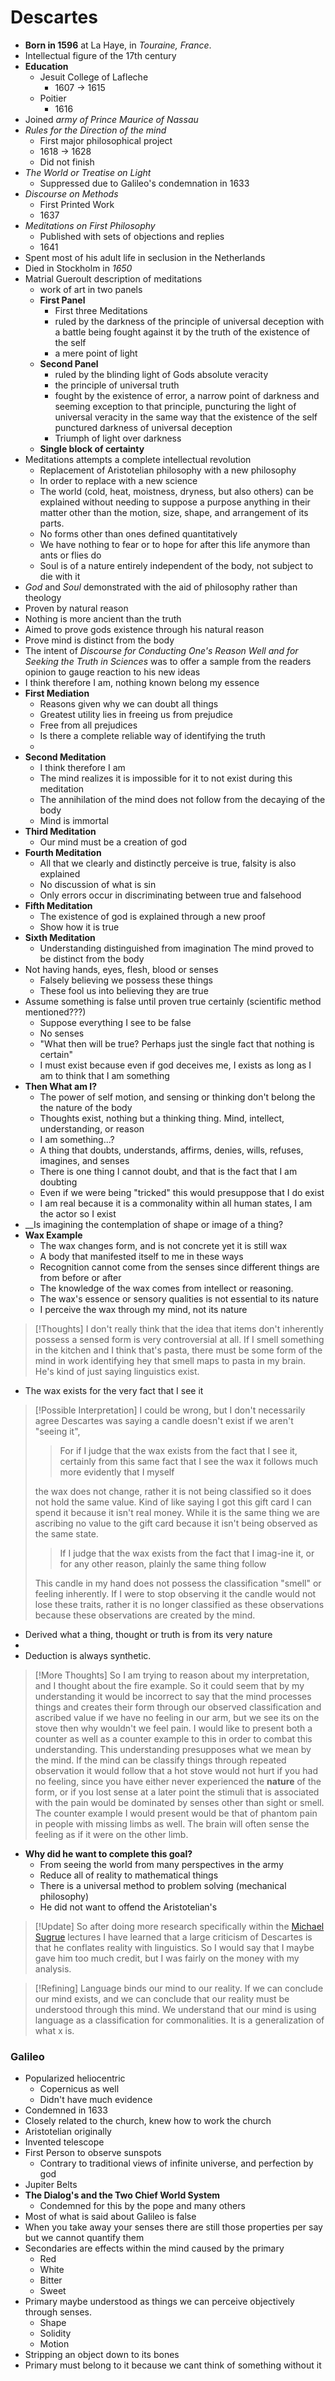 # Descartes

- __Born in 1596__ at La Haye, in _Touraine, France_. 
- Intellectual figure of the 17th century
- __Education__
	- Jesuit College of Lafleche
		- 1607 -> 1615
	- Poitier
		- 1616
- Joined _army of Prince Maurice of Nassau_
- _Rules for the Direction of the mind_
	- First major philosophical project
	- 1618 -> 1628
	- Did not finish
- _The World or Treatise on Light_
	- Suppressed due to Galileo's condemnation in 1633
- _Discourse on Methods_
	- First Printed Work
	- 1637
- _Meditations on First Philosophy_
	- Published with sets of objections and replies
	- 1641
- Spent most of his adult life in seclusion in the Netherlands
- Died in Stockholm in _1650_
- Matrial Gueroult description of meditations
	- work of art in two panels
	- __First Panel__
		- First three Meditations
		- ruled by the darkness of the principle of universal deception with a battle being fought against it by the truth of the existence of the self
		- a mere point of light 
	- __Second Panel__
		- ruled by the blinding light of Gods absolute veracity
		- the principle of universal truth
		- fought by the existence of error, a narrow point of darkness and seeming exception to that principle, puncturing the light of universal veracity in the same way that the existence of the self punctured darkness of universal deception
		- Triumph of light over darkness
	- __Single block of certainty__
- Meditations attempts a complete intellectual revolution
	- Replacement of Aristotelian philosophy with a new philosophy
	- In order to replace with a new science
	- The world (cold, heat, moistness, dryness, but also others) can be explained without needing to suppose a purpose anything in their matter other than the motion, size, shape, and arrangement of its parts.
	- No forms other than ones defined quantitatively
	- We have nothing to fear or to hope for after this life anymore than ants or flies do
	- Soul is of a nature entirely independent of the body, not subject to die with it
- _God_ and _Soul_ demonstrated with the aid of philosophy rather than theology
- Proven by natural reason
- Nothing is more ancient than the truth
- Aimed to prove gods existence through his natural reason
- Prove mind is distinct from the body
- The intent of _Discourse for Conducting One's Reason Well and for Seeking the Truth in Sciences_ was to offer a sample from the readers opinion to gauge reaction to his new ideas
- I think therefore I am, nothing known belong my essence 
- __First Mediation__
	- Reasons given why we can doubt all things
	- Greatest utility lies in freeing us from prejudice
	- Free from all prejudices
	- Is there a complete reliable way of identifying the truth
	- 
- __Second Meditation__
	- I think therefore I am
	- The mind realizes it is impossible for it to not exist during this meditation
	- The annihilation of the mind does not follow from the decaying of the body
	- Mind is immortal
- __Third Meditation__
	- Our mind must be a creation of god
- __Fourth Meditation__
	- All that we clearly and distinctly perceive is true, falsity is also explained
	- No discussion of what is sin
	- Only errors occur in discriminating between true and falsehood
- __Fifth Meditation__
	- The existence of god is explained through a new proof
	- Show how it is true 
- __Sixth Meditation__
	- Understanding distinguished from imagination
	The mind proved to be distinct from the body
- Not having hands, eyes, flesh, blood or senses
	- Falsely believing we possess these things
	- These fool us into believing they are true
- Assume something is false until proven true certainly (scientific method mentioned???)
	- Suppose everything I see to be false
	- No senses
	- "What then will be true? Perhaps just the single fact that nothing is certain"
	- I must exist because even if god deceives me, I exists as long as I am to think that I am something
- __Then What am I?__
	- The power of self motion, and sensing or thinking don't belong the the nature of the body
	- Thoughts exist, nothing but a thinking thing. Mind, intellect, understanding, or reason
	- I am something...?
	- A thing that doubts, understands, affirms, denies, wills, refuses, imagines, and senses
	- There is one thing I cannot doubt, and that is the fact that I am doubting
	- Even if we were being "tricked" this would presuppose that I do exist
	- I am real because it is a commonality within all human states, I am the actor so I exist
- __Is imagining the contemplation of shape or image of a thing?
- __Wax Example__
	- The wax changes form, and is not concrete yet it is still wax
	- A body that manifested itself to me in these ways
	- Recognition cannot come from the senses since different things are from before or after
	- The knowledge of the wax comes from intellect or reasoning. 
	- The wax's essence or sensory qualities is not essential to its nature
	- I perceive the wax through my mind, not its nature 

>[!Thoughts]
> I don't really think that the idea that items don't inherently possess a sensed form is very controversial at all. If I smell something in the kitchen and I think that's pasta, there must be some form of the mind in work identifying hey that smell maps to pasta in my brain. He's kind of just saying linguistics exist. 

- The wax exists for the very fact that I see it

>[!Possible Interpretation]
>I could be wrong, but I don't necessarily agree Descartes was saying a candle doesn't exist if we aren't "seeing it",
><blockquote>For if I judge that the wax exists from the fact that I see it, certainly from this same fact that I see the wax it  follows  much  more  evidently  that  I  myself</blockquote>
> the wax does not change, rather it is not being classified so it does not hold the same value. Kind of like saying I got this gift card I can spend it because it isn't real money. While it is the same thing we are ascribing no value to the gift card because it isn't being observed as the same state. 
> <blockquote>If I judge that the wax exists from the fact that I imag-ine it, or for any other reason, plainly the same thing follow</blockquote>
> This candle in my hand does not possess the classification "smell" or feeling inherently. If I were to stop observing it the candle would not lose these traits, rather it is no longer classified as these observations because these observations are created by the mind.

- Derived what a thing, thought or truth is from its very nature
- 
- Deduction is always synthetic. 

>[!More Thoughts]
>So I am trying to reason about my interpretation, and I thought about the fire example. So it could seem that by my understanding it would be incorrect to say that the mind processes things and creates their form through our observed classification and ascribed value if we have no feeling in our arm, but we see its on the stove then why wouldn't we feel pain. I would like to present both a counter as well as a counter example to this in order to combat this understanding. This understanding presupposes what we mean by the mind. If the mind can be classify things through repeated observation it would follow that a hot stove would not hurt if you had no feeling, since you have either never experienced the __nature__ of the form, or if you lost sense at a later point the stimuli that is associated with the pain would be dominated by senses other than sight or smell. The counter example I would present would be that of phantom pain in people with missing limbs as well. The brain will often sense the feeling as if it were on the other limb. 

- __Why did he want to complete this goal?__
	- From seeing the world from many perspectives in the army
	- Reduce all of reality to mathematical things
	- There is a universal method to problem solving (mechanical philosophy)
	- He did not want to offend the Aristotelian's

>[!Update]
>So after doing more research specifically within the [Michael Sugrue](https://youtu.be/_PSRVuQvVuU?si=U6tuals4L1pPpAlk) lectures I have learned that a large criticism of Descartes is that he conflates reality with linguistics. So I would say that I maybe gave him too much credit, but I was fairly on the money with my analysis. 

>[!Refining]
>Language binds our mind to our reality. If we can conclude our mind exists, and we can conclude that our reality must be understood through this mind. We understand that our mind is using language as a classification for commonalities. It is a generalization of what x is. 


### Galileo
- Popularized heliocentric
	- Copernicus as well
	- Didn't have much evidence
- Condemned in 1633 
- Closely related to the church, knew how to work the church
- Aristotelian originally
- Invented telescope
- First Person to observe sunspots
	- Contrary to traditional views of infinite universe, and perfection by god
- Jupiter Belts 
- __The Dialog's and the Two Chief World System__
	- Condemned for this by the pope and many others
- Most of what is said about Galileo is false
- When you take away your senses there are still those properties per say but we cannot quantify them
- Secondaries are effects within the mind caused by the primary
	- Red 
	- White
	- Bitter
	- Sweet
- Primary maybe understood as things we can perceive objectively through senses. 
	- Shape
	- Solidity
	- Motion
- Stripping an object down to its bones
- Primary must belong to it because we cant think of something without it